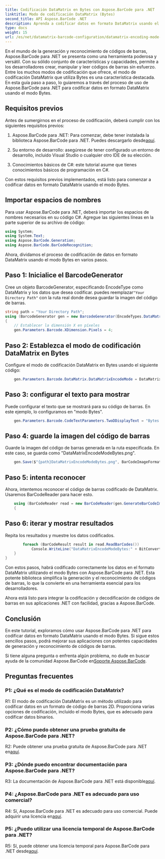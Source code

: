 ```yaml
---
title: Codificación DataMatrix en Bytes con Aspose.BarCode para .NET
linktitle: Modo de codificación DataMatrix (Bytes)
second_title: API Aspose.BarCode .NET
description: Aprenda a codificar datos en formato DataMatrix usando el modo Bytes con Aspose.BarCode para .NET. Siga nuestra guía paso a paso para la generación y reconocimiento de códigos de barras.
type: docs
weight: 15
url: /es/net/datamatrix-barcode-configuration/datamatrix-encoding-mode-bytes/
---
```

En el mundo de la generación y reconocimiento de códigos de barras, Aspose.BarCode para .NET se presenta como una herramienta poderosa y versátil. Con su sólido conjunto de características y capacidades, permite a los desarrolladores crear, manipular y leer códigos de barras sin esfuerzo. Entre los muchos modos de codificación que ofrece, el modo de codificación DataMatrix que utiliza Bytes es una característica destacada. En esta guía paso a paso, lo guiaremos a través del proceso de uso de Aspose.BarCode para .NET para codificar datos en formato DataMatrix usando el modo Bytes.

## Requisitos previos

Antes de sumergirnos en el proceso de codificación, deberá cumplir con los siguientes requisitos previos:

1.  Aspose.BarCode para .NET: Para comenzar, debe tener instalada la biblioteca Aspose.BarCode para .NET. Puedes descargarlo desde[aquí](https://releases.aspose.com/barcode/net/).

2. Su entorno de desarrollo: asegúrese de tener configurado un entorno de desarrollo, incluido Visual Studio o cualquier otro IDE de su elección.

3. Conocimientos básicos de C#: este tutorial asume que tienes conocimientos básicos de programación en C#.

Con estos requisitos previos implementados, está listo para comenzar a codificar datos en formato DataMatrix usando el modo Bytes.

## Importar espacios de nombres

Para usar Aspose.BarCode para .NET, deberá importar los espacios de nombres necesarios en su código C#. Agregue las siguientes líneas en la parte superior de su archivo de código:

```csharp
using System;
using System.Text;
using Aspose.BarCode.Generation;
using Aspose.BarCode.BarCodeRecognition;
```

Ahora, dividamos el proceso de codificación de datos en formato DataMatrix usando el modo Bytes en varios pasos.

## Paso 1: Inicialice el BarcodeGenerator

 Cree un objeto BarcodeGenerator, especificando EncodeType como DataMatrix y los datos que desea codificar. puedes reemplazar`"Your Directory Path"` con la ruta real donde desea guardar la imagen del código de barras.

```csharp
string path = "Your Directory Path";
using (BarcodeGenerator gen = new BarcodeGenerator(EncodeTypes.DataMatrix, strBld.ToString()))
{
    // Establecer la dimensión X en píxeles
    gen.Parameters.Barcode.XDimension.Pixels = 4;
```

## Paso 2: Establezca el modo de codificación DataMatrix en Bytes

Configure el modo de codificación DataMatrix en Bytes usando el siguiente código:

```csharp
    gen.Parameters.Barcode.DataMatrix.DataMatrixEncodeMode = DataMatrixEncodeMode.Bytes;
```

## Paso 3: configurar el texto para mostrar

Puede configurar el texto que se mostrará para su código de barras. En este ejemplo, lo configuramos en "modo Bytes".

```csharp
    gen.Parameters.Barcode.CodeTextParameters.TwoDDisplayText = "Bytes mode";
```

## Paso 4: guarde la imagen del código de barras

Guarde la imagen del código de barras generada en la ruta especificada. En este caso, se guarda como "DataMatrixEncodeModeBytes.png".

```csharp
    gen.Save($"{path}DataMatrixEncodeModeBytes.png", BarCodeImageFormat.Png);
```

## Paso 5: intenta reconocer

Ahora, intentemos reconocer el código de barras codificado de DataMatrix. Usaremos BarCodeReader para hacer esto.

```csharp
    using (BarCodeReader read = new BarCodeReader(gen.GenerateBarCodeImage(), DecodeType.DataMatrix))
    {
```

## Paso 6: iterar y mostrar resultados

Repita los resultados y muestre los datos codificados.

```csharp
        foreach (BarCodeResult result in read.ReadBarCodes())
            Console.WriteLine("DataMatrixEncodeModeBytes:" + BitConverter.ToString(result.CodeBytes));
    }
}
```

Con estos pasos, habrá codificado correctamente los datos en el formato DataMatrix utilizando el modo Bytes con Aspose.BarCode para .NET. Esta potente biblioteca simplifica la generación y el reconocimiento de códigos de barras, lo que la convierte en una herramienta esencial para los desarrolladores.

Ahora está listo para integrar la codificación y decodificación de códigos de barras en sus aplicaciones .NET con facilidad, gracias a Aspose.BarCode.

## Conclusión

En este tutorial, exploramos cómo usar Aspose.BarCode para .NET para codificar datos en formato DataMatrix usando el modo Bytes. Si sigue estos sencillos pasos, podrá mejorar sus aplicaciones con potentes capacidades de generación y reconocimiento de códigos de barras.

 Si tiene alguna pregunta o enfrenta algún problema, no dude en buscar ayuda de la comunidad Aspose.BarCode en[Soporte Aspose.BarCode](https://forum.aspose.com/c/barcode/13).

## Preguntas frecuentes

### P1: ¿Qué es el modo de codificación DataMatrix?

R1: El modo de codificación DataMatrix es un método utilizado para codificar datos en un formato de código de barras 2D. Proporciona varias opciones de codificación, incluido el modo Bytes, que es adecuado para codificar datos binarios.

### P2: ¿Cómo puedo obtener una prueba gratuita de Aspose.BarCode para .NET?

 R2: Puede obtener una prueba gratuita de Aspose.BarCode para .NET en[aquí](https://releases.aspose.com/).

### P3: ¿Dónde puedo encontrar documentación para Aspose.BarCode para .NET?

 R3: La documentación de Aspose.BarCode para .NET está disponible[aquí](https://reference.aspose.com/barcode/net/).

### P4: ¿Aspose.BarCode para .NET es adecuado para uso comercial?

R4: Sí, Aspose.BarCode para .NET es adecuado para uso comercial. Puede adquirir una licencia en[aquí](https://purchase.aspose.com/buy).

### P5: ¿Puedo utilizar una licencia temporal de Aspose.BarCode para .NET?

 R5: Sí, puede obtener una licencia temporal para Aspose.BarCode para .NET desde[aquí](https://purchase.aspose.com/temporary-license/).